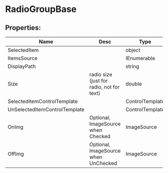 # RadioGroupBase

## Properties:
Name | Desc | Type | Default Value
|---|---|---|---|
SelectedItem | | object
ItemsSource | | IEnumerable
DisplayPath | | string
Size | radio size (just for radio, not for text) | double | 25
SelectedItemControlTemplate | | ControlTemplate | DefaultControlTemplate
UnSelectedItemControlTemplate | | ControlTemplate | DefaultControlTemplate
OnImg | Optional, ImageSource when Checked | ImageSource | ![](https://raw.githubusercontent.com/gruan01/XFControls/master/XFControls/Src/AsNum.XFControls/Imgs/Radio-Checked.png)
OffImg | Optional, ImageSource when UnChecked | ImageSource | ![](https://raw.githubusercontent.com/gruan01/XFControls/master/XFControls/Src/AsNum.XFControls/Imgs/Radio-Unchecked.png)